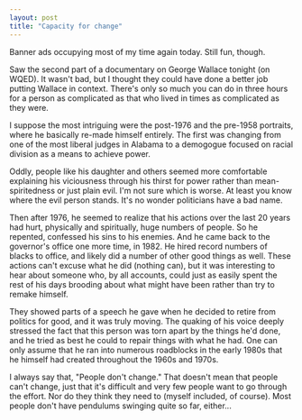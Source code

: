 ```yaml
---
layout: post
title: "Capacity for change"
---
```




Banner ads occupying most of my time again today. Still fun, though.

<p>Saw the second part of a documentary on George Wallace tonight (on WQED). It wasn't bad, but I thought they could have done a better job putting Wallace in context. There's only so much you can do in three hours for a person as complicated as that who lived in times as complicated as they were.</p>

<p>I suppose the most intriguing were the post-1976 and the pre-1958 portraits, where he basically re-made himself entirely. The first was changing from one of the most liberal judges in Alabama to a demogogue focused on racial division as a means to achieve power.</p>

<p>Oddly, people like his daughter and others seemed more comfortable explaining his viciousness through his thirst for power rather than mean-spiritedness or just plain evil. I'm not sure which is worse. At least you know where the evil person stands. It's no wonder politicians have a bad name.</p>

<p>Then after 1976, he seemed to realize that his actions over the last 20 years had hurt, physically and spiritually, huge numbers of people. So he repented, confessed his sins to his enemies. And he came back to the governor's office one more time, in 1982. He hired record numbers of blacks to office, and likely did a number of other good things as well. These actions can't excuse what he did (nothing can), but it was interesting to hear about someone who, by all accounts, could just as easily spent the rest of his days brooding about what might have been rather than try to remake himself.</p>

<p>They showed parts of a speech he gave when he decided to retire from politics for good, and it was truly moving. The quaking of his voice deeply stressed the fact that this person was torn apart by the things he'd done, and he tried as best he could to repair things with what he had. One can only assume that he ran into numerous roadblocks in the early 1980s that he himself had created throughout the 1960s and 1970s.</p>

<p>I always say that, "People don't change." That doesn't mean that people can't change, just that it's difficult and very few people want to go through the effort. Nor do they think they need to (myself included, of course). Most people don't have pendulums swinging quite so far, either... </p>


